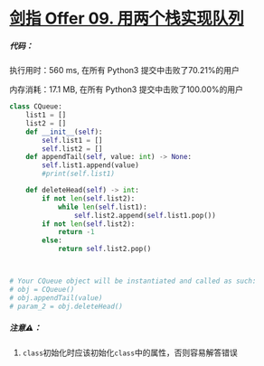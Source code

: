 # [剑指 Offer 09. 用两个栈实现队列](https://leetcode-cn.com/problems/yong-liang-ge-zhan-shi-xian-dui-lie-lcof/)

##### 代码：

执行用时：560 ms, 在所有 Python3 提交中击败了70.21%的用户

内存消耗：17.1 MB, 在所有 Python3 提交中击败了100.00%的用户

```python
class CQueue:
    list1 = []
    list2 = []
    def __init__(self):
        self.list1 = []
        self.list2 = []
    def appendTail(self, value: int) -> None:
        self.list1.append(value)
        #print(self.list1)

    def deleteHead(self) -> int:
        if not len(self.list2):
            while len(self.list1):
                self.list2.append(self.list1.pop())
        if not len(self.list2):
            return -1
        else:
            return self.list2.pop()



# Your CQueue object will be instantiated and called as such:
# obj = CQueue()
# obj.appendTail(value)
# param_2 = obj.deleteHead()
```

##### 注意⚠️：

1. `class`初始化时应该初始化`class`中的属性，否则容易解答错误